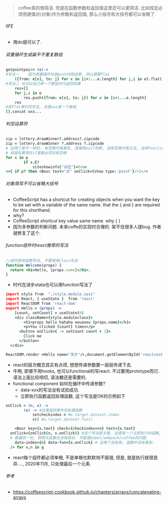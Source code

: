 > coffee真的很简洁. 但是在函数参数和返回值这里还可以更简洁. 比如规定必须用键值对(对象)作为参数和返回值, 那么小括号和大括号都可以省略了. 

###### IIFE

- 用do就可以了. 

###### 双重循环生成扁平不重复数组

```coffeescript
getpointpair= (e)->
#写法一	因为两重循环外层push内层结果, 所以需要flat
	({from: e[x], to: j} for x in [i+1...e.length] for j,i in e).flat()
#写法二 也可以自己弄一个数组作为返回结果
	res=[]
	for j,i in e
		res.push({from: e[x], to: j}) for x in [i+1...e.length]
	res
#和flat等价的写法, 这里xxx是一个数组
[].concat xxx...
```

###### 判空运算符

```coffeescript
zip = lottery.drawWinner?.address?.zipcode
zip = lottery.drawWinner ?.address ?.zipcode
# 这两个是不一样的. 有空格代表属性, 直接用null判断, 没有空格代表方法, 会用function类型判断
# 但是如果用在if里面必须没有空格
for x in p
		if x.E?
			siteshowinfo["点位"]=true
<>{ if p? then <Boxc text="点" onClick={show type:'point'}/>}</>
```

###### 对象简写不可以省略大括号

- CoffeeScript has a shortcut for creating objects when you want the key to be set with a variable of the same name. that the { and } are required for this shorthand.
- why?
- CoffeeScript  shortcut key value same name. why  {  } 
- 因为多参数的判断问题. 本来coffe的实现时合理的. 架不住很多人提bug. 作者就修复了这个.

###### function组件时react推荐的写法

```jsx
//组件使用函数写法, 不要使用class写法
function Welcome(props) {
  return <h1>Hello, {props.name}</h1>;
}
```

- 时代在进步stata也可以用function写法了

```coffeescript
import style from  "./style.module.sass"
import React, { useState }  from 'react'
import ReactDOM from 'react-dom'
export Hello = (props) ->
	[count, setCount] = useState(0)
	<div className={style.moduleclass}>
		<h1>props hello hahaha oeuaoeu {props.name}</h1>
		<p>You clicked {count} times</p>
      <button onClick={ -> setCount count + 1}>
        Click me
      </button>
  </div>

ReactDOM.render	<Hello name="天才"/>,document.getElementById('reactcontainer')
```

- react的层次概念其实有点烦, 想想传递参数要一层层传递下去. 
- 牛啊, 即便不用hooks, 也可以functional的写react. 不过要用prototype而已. 语法上面比较唠叨, 语法糖还是需要的.
- functional component 如何在循环中传递参数?
  - data-xxx的写法没有试验成功.
  - 立即执行函数返回处理函数, 这个写法是OK的示例如下

```coffeescript
onClick = (n, x) ->
		(e) -> #这里返回事件的处理函数
			setcheckindex n #e.target.dataset.index
			x() #e.target.dataset.fun()

	<Boxr key={x.text} check={checkindex==n} text={x.text} 
  onClick={onClick(n, x.onClick)} #这个写法是关键, 这里有一个立即执行的函数, 他返回事件处理函数, 这样参数就保留在了这个处理函数的外部作用域. 就避免了for循环只有最终循环终点值生效的问题.
  # 数遍说一句, 胖箭头函数也没有成功. 可能是babel/webpack/coffee的问题.
	data-index={n} data-fun={x.onClick} # 这两个没有用, 函数中没有拿到.
  /> for x,n in g
```

- react每个组件都必须单根, 不是单根也默默地不报错, 但是, 就是执行就很诡异...., 2020年11月, 只处理最后一个元素.



###### 参考

- https://coffeescript-cookbook.github.io/chapters/arrays/concatenating-arrays